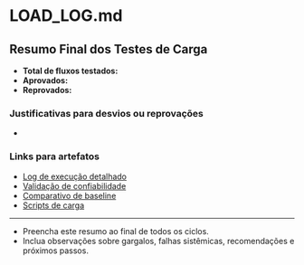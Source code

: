# LOAD_LOG.md

## Resumo Final dos Testes de Carga

- **Total de fluxos testados:**
- **Aprovados:**
- **Reprovados:**

### Justificativas para desvios ou reprovações
- 

### Links para artefatos
- [Log de execução detalhado](logs/LOAD_LOG_EXEC1.md)
- [Validação de confiabilidade](../VALIDACAO_CONFIABILIDADE_EXEC1.md)
- [Comparativo de baseline](../COMPARE_BASELINE_EXEC1.md)
- [Scripts de carga](scripts/)

---

- Preencha este resumo ao final de todos os ciclos.
- Inclua observações sobre gargalos, falhas sistêmicas, recomendações e próximos passos. 